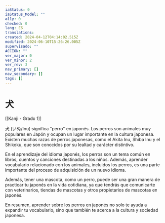 ```yaml
---
iaStatus: 0
iaStatus_Model: ""
a11y: 0
checked: 0
lang: ES
translations: 
created: 2024-04-12T04:14:02.515Z
modified: 2024-06-10T15:26:26.005Z
supervisado: ""
ACCION: ""
ver_major: 0
ver_minor: 2
ver_rev: 3
nav_primary: []
nav_secondary: []
tags: []
---
```

# 犬

[[Kanji - Grado 1]]

犬 (いぬ/Inu) significa "perro" en japonés. Los perros son animales muy populares en Japón y ocupan un lugar importante en la cultura japonesa. Existen muchas razas de perros japonesas, como el Akita Inu, Shiba Inu y el Shikoku, que son conocidos por su lealtad y carácter distintivo.

En el aprendizaje del idioma japonés, los perros son un tema común en libros, cuentos y canciones destinadas a los niños. Además, aprender vocabulario relacionado con los animales, incluidos los perros, es una parte importante del proceso de adquisición de un nuevo idioma.

Además, tener una mascota, como un perro, puede ser una gran manera de practicar tu japonés en la vida cotidiana, ya que tendrás que comunicarte con veterinarios, tiendas de mascotas y otros propietarios de mascotas en japonés.

En resumen, aprender sobre los perros en japonés no solo te ayuda a expandir tu vocabulario, sino que también te acerca a la cultura y sociedad japonesa.
